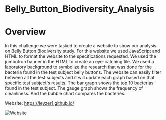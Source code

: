# Belly_Button_Biodiversity_Analysis

# Overview

In this challenge we were tasked to create a website to show our analysis on Belly Button Biodiversity study. For this website we used JavaScript and HTML to format the website to the specifications requested. We used the jumbotron banner in the HTML to create an eye-catching tile. We used a laboratory background to symbolize the research that was done for the bacteria found in the test subject belly buttons. The website can easily filter between all the test subjects and it will update each graph based on that specific test subject's results. The bar graph shows the top 10 bacterias found in the test subject. The gauge graph shows the frequency of cleanliness. And the bubble chart compares the bacteries. 

Website: https://leyzer1.github.io/

![Website](https://user-images.githubusercontent.com/95899763/160312386-cc154a3d-56ee-48ea-a98b-bdf3c0c68332.PNG)
